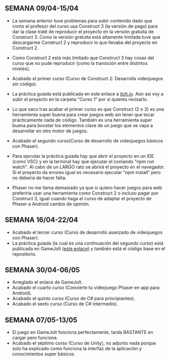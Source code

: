 ## SEMANA 09/04-15/04

* La semana anterior tuve problemas para subir contenido dado que como el profesor del curso usa Construct 3 (la versión de pago) para dar la clase traté de reproducir el proyecto en la versión gratuita de Construct 3. Como la versión gratuita está altamente limitada tuve que descargarme Construct 2 y reproducir lo que llevaba del proyecto en Construct 2.
* Como Construct 2 está más limitado que Construct 3 hay cosas del curso que no pude reproducir (como la transición entre distintos niveles).
* Acabado el primer curso (Curso de Construct 2: Desarrolla videojuegos sin código).
* La práctica guiada está publicada en este enlace a [itch.io](https://bryanql.itch.io/practicaguiada?secret=ld5o77GB47PzMqCunaxwYTyBnM). Aún así voy a subir el proyecto en la carpeta "Curso 1" por si quieres revisarlo.
* Lo que saco tras acabar el primer curso es que Construct (2 o 3) es una herramienta super buena para crear juegos web sin tener que tocar prácticamente nada de código. También es una herramienta super buena para bocetar los elementos clave de un juego que se vaya a desarrollar en otro motor de juegos.

* Acabado el segundo curso(Curso de desarrollo de videojuegos básicos con Phaser).
* Para ejecutar la práctica guiada hay que abrir el proyecto en un IDE (como VSC) y en la terminal hay que ejecutar el comando "npm run watch". Al cabo de un LARGO rato se abrirá el proyecto en el navegador. Si el proyecto da errores igual es necesario ejecutar "npm install" pero no debería de hacer falta.
* Phaser no me llama demasiado ya que si quiero hacer juegos para web preferiría usar una herramienta como Construct 2 o incluso pagar por Construct 3, igual cuando haga el curso de adaptar el proyecto de Phaser a Android cambio de opinión.

## SEMANA 16/04-22/04

* Acabado el tercer curso (Curso de desarrollo avanzado de videojuegos con Phaser).
* La práctica guiada (la cual es una continuación del segundo curso) está publicada en GameJolt [(este enlace)](https://gamejolt.com/games/practicaguiada/893338) y también está el código base en el repositorio.

## SEMANA 30/04-06/05

* Arreglado el enlace de GameJolt.
* Acabado el cuarto curso (Convierte tu videojuego Phaser en app para Android).
* Acabado el quinto curso (Curso de C# para principiantes).
* Acabado el sexto curso (Curso de C# intermedio).

## SEMANA 07/05-13/05
* El juego en GameJolt funciona perfectamente, tarda BASTANTE en cargar pero funciona.
* Acabado el séptimo curso (Curso de Unity), no adjunto nada porque solo ha explicado como funciona la interfaz de la aplicación y conocimientos super básicos.

